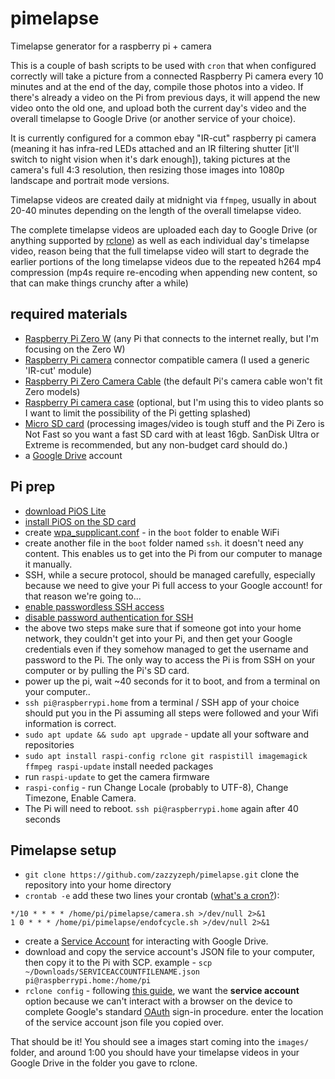 # pimelapse
Timelapse generator for a raspberry pi + camera

This is a couple of bash scripts to be used with `cron` that when configured correctly will take a picture from a connected Raspberry Pi camera every 10 minutes and at the end of the day, compile those photos into a video. If there's already a video on the Pi from previous days, it will append the new video onto the old one, and upload both the current day's video and the overall timelapse to Google Drive (or another service of your choice).

It is currently configured for a common ebay "IR-cut" raspberry pi camera (meaning it has infra-red LEDs attached and an IR filtering shutter [it'll switch to night vision when it's dark enough]), taking pictures at the camera's full 4:3 resolution, then resizing those images into 1080p landscape and portrait mode versions.

Timelapse videos are created daily at midnight via `ffmpeg`, usually in about 20-40 minutes depending on the length of the overall timelapse video.

The complete timelapse videos are uploaded each day to Google Drive (or anything supported by [rclone](https://rclone.org/)) as well as each individual day's timelapse video, reason being that the full timelapse video will start to degrade the earlier portions of the long timelapse videos due to the repeated h264 mp4 compression (mp4s require re-encoding when appending new content, so that can make things crunchy after a while)

## required materials
- [Raspberry Pi Zero W](https://www.adafruit.com/product/3400) (any Pi that connects to the internet really, but I'm focusing on the Zero W)
- [Raspberry Pi camera](https://www.ebay.com/sch/i.html?_from=R40&_trksid=p2380057.m570.l1313&_nkw=ir+cut+raspberry+pi&_sacat=0) connector compatible camera (I used a generic 'IR-cut' module)
- [Raspberry Pi Zero Camera Cable](https://www.adafruit.com/product/3157) (the default Pi's camera cable won't fit Zero models)
- [Raspberry Pi camera case](https://www.adafruit.com/product/3446) (optional, but I'm using this to video plants so I want to limit the possibility of the Pi getting splashed)
- [Micro SD card](https://www.adafruit.com/product/2693) (processing images/video is tough stuff and the Pi Zero is Not Fast so you want a fast SD card with at least 16gb. SanDisk Ultra or Extreme is recommended, but any non-budget card should do.)
- a [Google Drive](https://drive.google.com) account

## Pi prep
- [download PiOS Lite](https://www.raspberrypi.org/downloads/raspberry-pi-os/) 
- [install PiOS on the SD card](https://www.raspberrypi.org/documentation/installation/installing-images/README.md)
- create [wpa_supplicant.conf](https://www.raspberrypi.org/documentation/configuration/wireless/headless.md) - in the `boot` folder to enable WiFi
- create another file in the `boot` folder named `ssh`. it doesn't need any content. This enables us to get into the Pi from our computer to manage it manually. 
- SSH, while a secure protocol, should be managed carefully, especially because we need to give your Pi full access to your Google account! for that reason we're going to...
- [enable passwordless SSH access](https://www.raspberrypi.org/documentation/remote-access/ssh/passwordless.md)
- [disable password authentication for SSH](https://www.hostgator.com/help/article/how-to-disable-password-authentication-for-ssh)
- the above two steps make sure that if someone got into your home network, they couldn't get into your Pi, and then get your Google credentials even if they somehow managed to get the username and password to the Pi. The only way to access the Pi is from SSH on your computer or by pulling the Pi's SD card.
- power up the pi, wait ~40 seconds for it to boot, and from a terminal on your computer..
- `ssh pi@raspberrypi.home` from a terminal / SSH app of your choice should put you in the Pi assuming all steps were followed and your Wifi information is correct.
- `sudo apt update && sudo apt upgrade` - update all your software and repositories
- `sudo apt install raspi-config rclone git raspistill imagemagick ffmpeg raspi-update` install needed packages
- run `raspi-update` to get the camera firmware
- `raspi-config` - run Change Locale (probably to UTF-8), Change Timezone, Enable Camera.
- The Pi will need to reboot. `ssh pi@raspberrypi.home` again after 40 seconds

## Pimelapse setup
- `git clone https://github.com/zazzyzeph/pimelapse.git` clone the repository into your home directory
- `crontab -e` add these two lines your crontab ([what's a cron?](https://www.raspberrypi.org/documentation/linux/usage/cron.md)):
```
*/10 * * * * /home/pi/pimelapse/camera.sh >/dev/null 2>&1
1 0 * * * /home/pi/pimelapse/endofcycle.sh >/dev/null 2>&1
```
- create a [Service Account](https://developers.google.com/identity/protocols/oauth2/service-account#creatinganaccount) for interacting with Google Drive.
- download and copy the service account's JSON file to your computer, then copy it to the Pi with SCP. example - `scp ~/Downloads/SERVICEACCOUNTFILENAME.json pi@raspberrypi.home:/home/pi`
- `rclone config` - following [this guide](https://rclone.org/drive/), we want the **service account** option because we can't  interact with a browser on the device to complete Google's standard [OAuth](https://en.wikipedia.org/wiki/OAuth) sign-in procedure. enter the location of the service account json file you copied over. 

That should be it! You should see a images start coming into the `images/` folder, and around 1:00 you should have your timelapse videos in your Google Drive in the folder you gave to rclone.